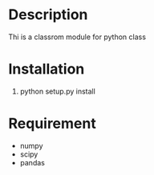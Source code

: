 # Description
Thi is a classrom module for python class

# Installation
1. python setup.py install

# Requirement
* numpy
* scipy
* pandas
